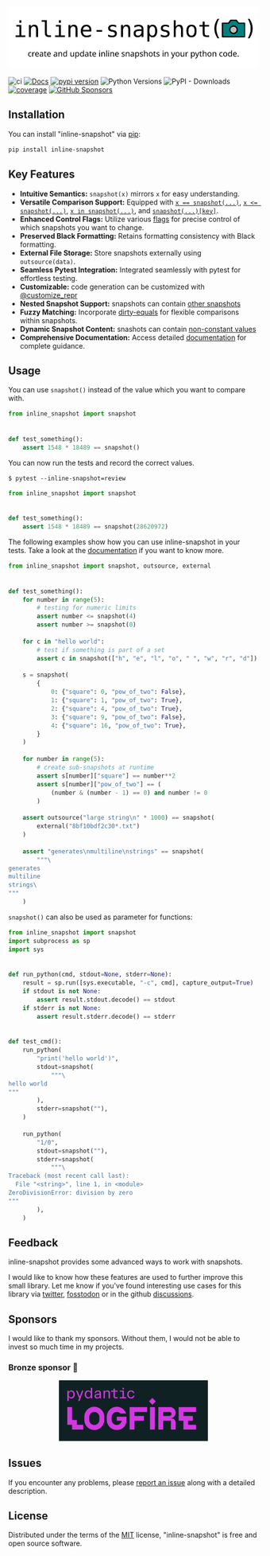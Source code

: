 <!-- -8<- [start:Header] -->

<p align="center">
  <a href="https://15r10nk.github.io/inline-snapshot/latest/">
    <img src="docs/assets/logo.svg" width="500" alt="inline-snapshot">
  </a>
</p>

![ci](https://github.com/15r10nk/inline-snapshot/actions/workflows/ci.yml/badge.svg?branch=main)
[![Docs](https://img.shields.io/badge/docs-mkdocs-green)](https://15r10nk.github.io/inline-snapshot/latest/)
[![pypi version](https://img.shields.io/pypi/v/inline-snapshot.svg)](https://pypi.org/project/inline-snapshot/)
![Python Versions](https://img.shields.io/pypi/pyversions/inline-snapshot)
![PyPI - Downloads](https://img.shields.io/pypi/dw/inline-snapshot)
[![coverage](https://img.shields.io/badge/coverage-100%25-blue)](https://15r10nk.github.io/inline-snapshot/latest/contributing/#coverage)
[![GitHub Sponsors](https://img.shields.io/github/sponsors/15r10nk)](https://github.com/sponsors/15r10nk)

<!-- -8<- [end:Header] -->

## Installation

You can install "inline-snapshot" via [pip](https://pypi.org/project/pip/):

``` bash
pip install inline-snapshot
```

## Key Features

- **Intuitive Semantics:** `snapshot(x)` mirrors `x` for easy understanding.
- **Versatile Comparison Support:** Equipped with
    [`x == snapshot(...)`](https://15r10nk.github.io/inline-snapshot/latest/eq_snapshot/),
    [`x <= snapshot(...)`](https://15r10nk.github.io/inline-snapshot/latest/cmp_snapshot/),
    [`x in snapshot(...)`](https://15r10nk.github.io/inline-snapshot/latest/in_snapshot/), and
    [`snapshot(...)[key]`](https://15r10nk.github.io/inline-snapshot/latest/getitem_snapshot/).
- **Enhanced Control Flags:** Utilize various [flags](https://15r10nk.github.io/inline-snapshot/latest/pytest/) for precise control of which snapshots you want to change.
- **Preserved Black Formatting:** Retains formatting consistency with Black formatting.
- **External File Storage:** Store snapshots externally using `outsource(data)`.
- **Seamless Pytest Integration:** Integrated seamlessly with pytest for effortless testing.
- **Customizable:** code generation can be customized with [@customize_repr](https://15r10nk.github.io/inline-snapshot/latest/customize_repr)
- **Nested Snapshot Support:** snapshots can contain [other snapshots](https://15r10nk.github.io/inline-snapshot/eq_snapshot/#inner-snapshots)
- **Fuzzy Matching:** Incorporate [dirty-equals](https://15r10nk.github.io/inline-snapshot/eq_snapshot/#dirty-equals) for flexible comparisons within snapshots.
- **Dynamic Snapshot Content:** snashots can contain [non-constant values](https://15r10nk.github.io/inline-snapshot/eq_snapshot/#is)
- **Comprehensive Documentation:** Access detailed [documentation](https://15r10nk.github.io/inline-snapshot/latest) for complete guidance.


## Usage

You can use `snapshot()` instead of the value which you want to compare with.

<!-- inline-snapshot: first_block outcome-passed=1 outcome-errors=1 -->
``` python
from inline_snapshot import snapshot


def test_something():
    assert 1548 * 18489 == snapshot()
```

You can now run the tests and record the correct values.

```
$ pytest --inline-snapshot=review
```

<!-- inline-snapshot: create outcome-passed=1 -->
``` python hl_lines="5"
from inline_snapshot import snapshot


def test_something():
    assert 1548 * 18489 == snapshot(28620972)
```

The following examples show how you can use inline-snapshot in your tests. Take a look at the
[documentation](https://15r10nk.github.io/inline-snapshot/latest) if you want to know more.

<!-- inline-snapshot: create fix trim first_block outcome-passed=1 -->
``` python
from inline_snapshot import snapshot, outsource, external


def test_something():
    for number in range(5):
        # testing for numeric limits
        assert number <= snapshot(4)
        assert number >= snapshot(0)

    for c in "hello world":
        # test if something is part of a set
        assert c in snapshot(["h", "e", "l", "o", " ", "w", "r", "d"])

    s = snapshot(
        {
            0: {"square": 0, "pow_of_two": False},
            1: {"square": 1, "pow_of_two": True},
            2: {"square": 4, "pow_of_two": True},
            3: {"square": 9, "pow_of_two": False},
            4: {"square": 16, "pow_of_two": True},
        }
    )

    for number in range(5):
        # create sub-snapshots at runtime
        assert s[number]["square"] == number**2
        assert s[number]["pow_of_two"] == (
            (number & (number - 1) == 0) and number != 0
        )

    assert outsource("large string\n" * 1000) == snapshot(
        external("8bf10bdf2c30*.txt")
    )

    assert "generates\nmultiline\nstrings" == snapshot(
        """\
generates
multiline
strings\
"""
    )
```


`snapshot()` can also be used as parameter for functions:

<!-- inline-snapshot: create fix trim first_block outcome-passed=1 -->
``` python
from inline_snapshot import snapshot
import subprocess as sp
import sys


def run_python(cmd, stdout=None, stderr=None):
    result = sp.run([sys.executable, "-c", cmd], capture_output=True)
    if stdout is not None:
        assert result.stdout.decode() == stdout
    if stderr is not None:
        assert result.stderr.decode() == stderr


def test_cmd():
    run_python(
        "print('hello world')",
        stdout=snapshot(
            """\
hello world
"""
        ),
        stderr=snapshot(""),
    )

    run_python(
        "1/0",
        stdout=snapshot(""),
        stderr=snapshot(
            """\
Traceback (most recent call last):
  File "<string>", line 1, in <module>
ZeroDivisionError: division by zero
"""
        ),
    )
```

<!-- -8<- [start:Feedback] -->
## Feedback

inline-snapshot provides some advanced ways to work with snapshots.

I would like to know how these features are used to further improve this small library.
Let me know if you've found interesting use cases for this library via [twitter](https://twitter.com/15r10nk), [fosstodon](https://fosstodon.org/deck/@15r10nk) or in the github [discussions](https://github.com/15r10nk/inline-snapshot/discussions/new?category=show-and-tell).

## Sponsors

I would like to thank my sponsors. Without them, I would not be able to invest so much time in my projects.

### Bronze sponsor 🥉

<p align="center">
  <a href="https://pydantic.dev/logfire">
    <img src="docs/assets/sponsors/pydantic.png" alt="pydantic" width="300"/>
  </a>
</p>

## Issues

If you encounter any problems, please [report an issue](https://github.com/15r10nk/inline-snapshot/issues) along with a detailed description.
<!-- -8<- [end:Feedback] -->

## License

Distributed under the terms of the [MIT](http://opensource.org/licenses/MIT) license, "inline-snapshot" is free and open source software.
